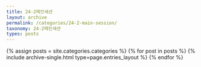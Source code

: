 ```yaml
---
title: 24-2메인세션
layout: archive
permalink: /categories/24-2-main-session/
taxonomy: 24-2메인세션
types: posts
---
```


{% assign posts = site.categories.categories %}
 {% for post in posts %} {% include archive-single.html type=page.entries_layout %} {% endfor %}